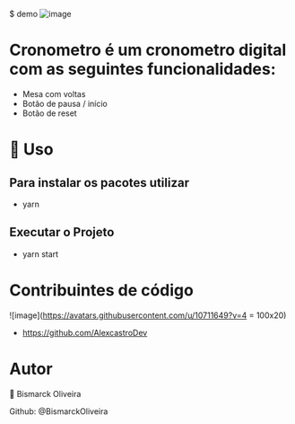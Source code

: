 $ demo
![image](https://user-images.githubusercontent.com/68343542/116167274-47a2dd00-a6d6-11eb-9ae4-f232f650f0ef.png)


# Cronometro é um cronometro digital com as seguintes funcionalidades: 

- Mesa com voltas
- Botão de pausa / início
- Botão de reset



# 🚀 Uso 

## Para instalar os pacotes utilizar 
 - yarn 

## Executar o Projeto 
- yarn start

# Contribuintes de código

![image](https://avatars.githubusercontent.com/u/10711649?v=4 = 100x20)  

- https://github.com/AlexcastroDev

# Autor
👤 Bismarck Oliveira

Github: @BismarckOliveira
